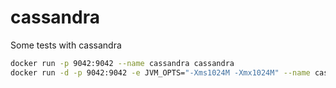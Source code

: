 # cassandra
Some tests with cassandra

```bash
docker run -p 9042:9042 --name cassandra cassandra
docker run -d -p 9042:9042 -e JVM_OPTS="-Xms1024M -Xmx1024M" --name cassandra cassandra
```

